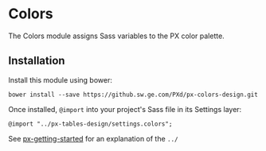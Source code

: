 # Colors

The Colors module assigns Sass variables to the PX color palette.

## Installation

Install this module using bower:

    bower install --save https://github.sw.ge.com/PXd/px-colors-design.git

Once installed, `@import` into your project's Sass file in its Settings layer:

    @import "../px-tables-design/settings.colors";

See [px-getting-started](https://github.sw.ge.com/PXd/px-getting-started#a-note-about-relative-import-paths) for an explanation of the `../`

